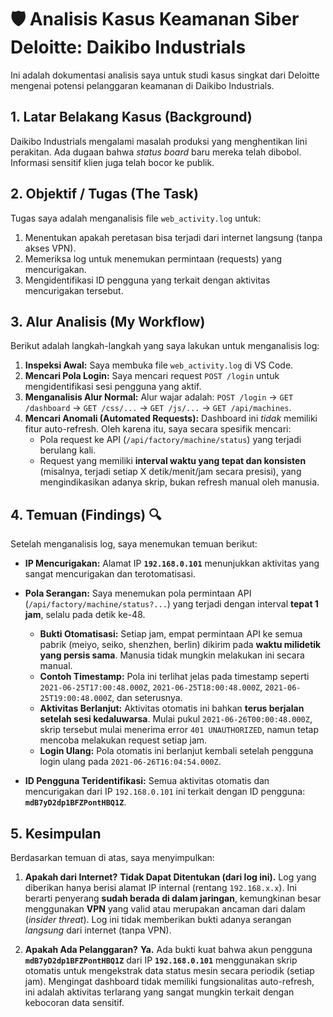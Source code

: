 # 🛡️ Analisis Kasus Keamanan Siber Deloitte: Daikibo Industrials

Ini adalah dokumentasi analisis saya untuk studi kasus singkat dari Deloitte mengenai potensi pelanggaran keamanan di Daikibo Industrials.

## 1. Latar Belakang Kasus (Background)

Daikibo Industrials mengalami masalah produksi yang menghentikan lini perakitan. Ada dugaan bahwa *status board* baru mereka telah dibobol. Informasi sensitif klien juga telah bocor ke publik.

## 2. Objektif / Tugas (The Task)

Tugas saya adalah menganalisis file `web_activity.log` untuk:
1.  Menentukan apakah peretasan bisa terjadi dari internet langsung (tanpa akses VPN).
2.  Memeriksa log untuk menemukan permintaan (requests) yang mencurigakan.
3.  Mengidentifikasi ID pengguna yang terkait dengan aktivitas mencurigakan tersebut.

## 3. Alur Analisis (My Workflow)

Berikut adalah langkah-langkah yang saya lakukan untuk menganalisis log:

1.  **Inspeksi Awal:** Saya membuka file `web_activity.log` di VS Code.
2.  **Mencari Pola Login:** Saya mencari request `POST /login` untuk mengidentifikasi sesi pengguna yang aktif.
3.  **Menganalisis Alur Normal:** Alur wajar adalah: `POST /login` -> `GET /dashboard` -> `GET /css/...` -> `GET /js/...` -> `GET /api/machines`.
4.  **Mencari Anomali (Automated Requests):** Dashboard ini *tidak* memiliki fitur auto-refresh. Oleh karena itu, saya secara spesifik mencari:
    * Pola request ke API (`/api/factory/machine/status`) yang terjadi berulang kali.
    * Request yang memiliki **interval waktu yang tepat dan konsisten** (misalnya, terjadi setiap X detik/menit/jam secara presisi), yang mengindikasikan adanya skrip, bukan refresh manual oleh manusia.

## 4. Temuan (Findings) 🔍

Setelah menganalisis log, saya menemukan temuan berikut:

* **IP Mencurigakan:** Alamat IP **`192.168.0.101`** menunjukkan aktivitas yang sangat mencurigakan dan terotomatisasi.

* **Pola Serangan:** Saya menemukan pola permintaan API (`/api/factory/machine/status?...`) yang terjadi dengan interval **tepat 1 jam**, selalu pada detik ke-48.
    * **Bukti Otomatisasi:** Setiap jam, empat permintaan API ke semua pabrik (meiyo, seiko, shenzhen, berlin) dikirim pada **waktu milidetik yang persis sama**. Manusia tidak mungkin melakukan ini secara manual.
    * **Contoh Timestamp:** Pola ini terlihat jelas pada timestamp seperti `2021-06-25T17:00:48.000Z`, `2021-06-25T18:00:48.000Z`, `2021-06-25T19:00:48.000Z`, dan seterusnya.
    * **Aktivitas Berlanjut:** Aktivitas otomatis ini bahkan **terus berjalan setelah sesi kedaluwarsa**. Mulai pukul `2021-06-26T00:00:48.000Z`, skrip tersebut mulai menerima error `401 UNAUTHORIZED`, namun tetap mencoba melakukan request setiap jam.
    * **Login Ulang:** Pola otomatis ini berlanjut kembali setelah pengguna login ulang pada `2021-06-26T16:04:54.000Z`.

* **ID Pengguna Teridentifikasi:** Semua aktivitas otomatis dan mencurigakan dari IP `192.168.0.101` ini terkait dengan ID pengguna: **`mdB7yD2dp1BFZPontHBQ1Z`**.

## 5. Kesimpulan

Berdasarkan temuan di atas, saya menyimpulkan:

1.  **Apakah dari Internet?** **Tidak Dapat Ditentukan (dari log ini).** Log yang diberikan hanya berisi alamat IP internal (rentang `192.168.x.x`). Ini berarti penyerang **sudah berada di dalam jaringan**, kemungkinan besar menggunakan **VPN** yang valid atau merupakan ancaman dari dalam (*insider threat*). Log ini tidak memberikan bukti adanya serangan *langsung* dari internet (tanpa VPN).

2.  **Apakah Ada Pelanggaran?** **Ya.** Ada bukti kuat bahwa akun pengguna **`mdB7yD2dp1BFZPontHBQ1Z`** dari IP **`192.168.0.101`** menggunakan skrip otomatis untuk mengekstrak data status mesin secara periodik (setiap jam). Mengingat dashboard tidak memiliki fungsionalitas auto-refresh, ini adalah aktivitas terlarang yang sangat mungkin terkait dengan kebocoran data sensitif.